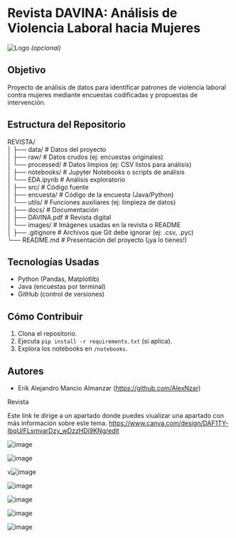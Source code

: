 # Revista DAVINA: Análisis de Violencia Laboral hacia Mujeres  

![Logo](docs/images/logo.png) *(opcional)*  

## Objetivo  
Proyecto de análisis de datos para identificar patrones de violencia laboral contra mujeres mediante encuestas codificadas y propuestas de intervención.  

## Estructura del Repositorio  

REVISTA/  
│
├── data/                  # Datos del proyecto  
│   ├── raw/               # Datos crudos (ej: encuestas originales)  
│   └── processed/         # Datos limpios (ej: CSV listos para análisis)  
│
├── notebooks/             # Jupyter Notebooks o scripts de análisis  
│   └── EDA.ipynb          # Análisis exploratorio  
│
├── src/                   # Código fuente  
│   ├── encuesta/          # Código de la encuesta (Java/Python)  
│   └── utils/             # Funciones auxiliares (ej: limpieza de datos)  
│
├── docs/                  # Documentación  
│   ├── DAVINA.pdf         # Revista digital  
│   └── images/            # Imágenes usadas en la revista o README  
│
├── .gitignore             # Archivos que Git debe ignorar (ej: .csv, .pyc)  
└── README.md              # Presentación del proyecto (¡ya lo tienes!)  


## Tecnologías Usadas  
- Python (Pandas, Matplotlib)  
- Java (encuestas por terminal)  
- GitHub (control de versiones)  

## Cómo Contribuir  
1. Clona el repositorio.  
2. Ejecuta `pip install -r requirements.txt` (si aplica).  
3. Explora los notebooks en `/notebooks`.  

## Autores  
- Erik Alejandro Mancio Almanzar  (https://github.com/AlexNzar)  
 
 Revista

Este link te dirige a un apartado donde puedes viualizar una apartado con más información sobre este tema.
https://www.canva.com/design/DAF1TY-IbqU/FLsmvarDzy_wDzzHDi9KNg/edit




![image](https://github.com/AlexNzar/Revista/assets/145720196/9a125bb2-dd10-4e55-9bf2-f2eb549edb78)


![image](https://github.com/AlexNzar/Revista/assets/145720196/764bf194-ee94-4f6b-95e1-4801dc17d3d2)



v![image](https://github.com/AlexNzar/Revista/assets/145720196/dca7e63f-f7af-427d-b637-0c75b106f8d7)

![image](https://github.com/AlexNzar/Revista/assets/145720196/253528e8-8b3e-4b66-9398-282688992053)



![image](https://github.com/AlexNzar/Revista/assets/145720196/9cb1672d-84b2-43bd-87ea-1ca110e17b1f)


![image](https://github.com/AlexNzar/Revista/assets/145720196/23c841f0-e259-4a7e-be98-60ca115754c3)

![image](https://github.com/AlexNzar/Revista/assets/145720196/0ac1c2c5-3227-44c6-8cfb-279f6613d9e5)
